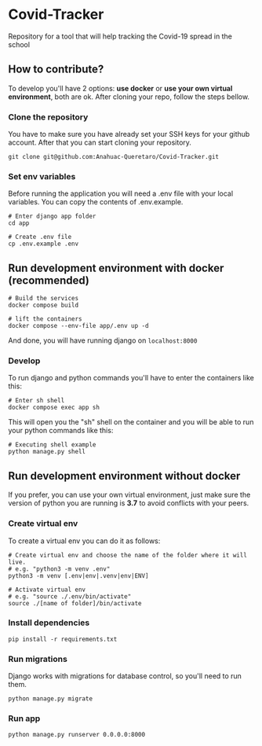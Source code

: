 # Covid-Tracker

Repository for a tool that will help tracking the Covid-19 spread in the school

## How to contribute?
To develop you'll have 2 options: **use docker** or **use your own virtual environment**, both are ok.
After cloning your repo, follow the steps bellow.

### Clone the repository
You have to make sure you have already set your SSH keys for your github account.
After that you can start cloning your repository. 

```
git clone git@github.com:Anahuac-Queretaro/Covid-Tracker.git 
```

### Set env variables
Before running the application you will need a .env file with your local variables.
You can copy the contents of .env.example.
```
# Enter django app folder
cd app

# Create .env file
cp .env.example .env
```

## Run development environment with docker (recommended)

```
# Build the services
docker compose build

# lift the containers
docker compose --env-file app/.env up -d
```

And done, you will have running django on `localhost:8000`

### Develop
To run django and python commands you'll have to enter the containers like this:
```
# Enter sh shell
docker compose exec app sh
```
This will open you the "sh" shell on the container and you will be able to run your python commands like this:

```
# Executing shell example
python manage.py shell
```

## Run development environment without docker
If you prefer, you can use your own virtual environment, just make sure the version of python you are running is **3.7** to avoid conflicts with your peers.

### Create virtual env
To create a virtual env you can do it as follows:

```
# Create virtual env and choose the name of the folder where it will live.
# e.g. "python3 -m venv .env"
python3 -m venv [.env|env|.venv|env|ENV]

# Activate virtual env
# e.g. "source ./.env/bin/activate"
source ./[name of folder]/bin/activate
```

### Install dependencies

```
pip install -r requirements.txt
```

### Run migrations
Django works with migrations for database control, so you'll need to run them.
```
python manage.py migrate
```

### Run app

```
python manage.py runserver 0.0.0.0:8000
```

